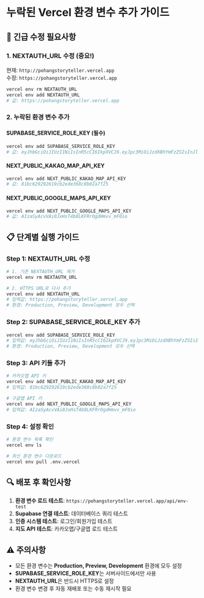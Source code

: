 # 누락된 Vercel 환경 변수 추가 가이드

## 🚨 긴급 수정 필요사항

### 1. NEXTAUTH_URL 수정 (중요!)

현재: `http://pohangstoryteller.vercel.app`  
수정: `https://pohangstoryteller.vercel.app`

```bash
vercel env rm NEXTAUTH_URL
vercel env add NEXTAUTH_URL
# 값: https://pohangstoryteller.vercel.app
```

### 2. 누락된 환경 변수 추가

#### SUPABASE_SERVICE_ROLE_KEY (필수)

```bash
vercel env add SUPABASE_SERVICE_ROLE_KEY
# 값: eyJhbGciOiJIUzI1NiIsInR5cCI6IkpXVCJ9.eyJpc3MiOiJzdXBhYmFzZSIsInJlZiI6ImRmbnF4b2Jnd3hteHl3bHB3dm92Iiwicm9sZSI6InNlcnZpY2Vfcm9sZSIsImlhdCI6MTc1OTY3MDgwOSwiZXhwIjoyMDc1MjQ2ODA5fQ.OZN0ymnFKtwX7kL0BNUf3UTDM319esJHKtNZISmUH5c
```

#### NEXT_PUBLIC_KAKAO_MAP_API_KEY

```bash
vercel env add NEXT_PUBLIC_KAKAO_MAP_API_KEY
# 값: 81bc629292619cb2ede368c8b02a7f25
```

#### NEXT_PUBLIC_GOOGLE_MAPS_API_KEY

```bash
vercel env add NEXT_PUBLIC_GOOGLE_MAPS_API_KEY
# 값: AIzaSyAcvVAi0JxHsT4b8LKFRrOgdHmvv_mF0io
```

## 📋 단계별 실행 가이드

### Step 1: NEXTAUTH_URL 수정

```bash
# 1. 기존 NEXTAUTH_URL 제거
vercel env rm NEXTAUTH_URL

# 2. HTTPS URL로 다시 추가
vercel env add NEXTAUTH_URL
# 입력값: https://pohangstoryteller.vercel.app
# 환경: Production, Preview, Development 모두 선택
```

### Step 2: SUPABASE_SERVICE_ROLE_KEY 추가

```bash
vercel env add SUPABASE_SERVICE_ROLE_KEY
# 입력값: eyJhbGciOiJIUzI1NiIsInR5cCI6IkpXVCJ9.eyJpc3MiOiJzdXBhYmFzZSIsInJlZiI6ImRmbnF4b2Jnd3hteHl3bHB3dm92Iiwicm9sZSI6InNlcnZpY2Vfcm9sZSIsImlhdCI6MTc1OTY3MDgwOSwiZXhwIjoyMDc1MjQ2ODA5fQ.OZN0ymnFKtwX7kL0BNUf3UTDM319esJHKtNZISmUH5c
# 환경: Production, Preview, Development 모두 선택
```

### Step 3: API 키들 추가

```bash
# 카카오맵 API 키
vercel env add NEXT_PUBLIC_KAKAO_MAP_API_KEY
# 입력값: 81bc629292619cb2ede368c8b02a7f25

# 구글맵 API 키
vercel env add NEXT_PUBLIC_GOOGLE_MAPS_API_KEY
# 입력값: AIzaSyAcvVAi0JxHsT4b8LKFRrOgdHmvv_mF0io
```

### Step 4: 설정 확인

```bash
# 환경 변수 목록 확인
vercel env ls

# 최신 환경 변수 다운로드
vercel env pull .env.vercel
```

## 🔍 배포 후 확인사항

1. **환경 변수 로드 테스트**: `https://pohangstoryteller.vercel.app/api/env-test`
2. **Supabase 연결 테스트**: 데이터베이스 쿼리 테스트
3. **인증 시스템 테스트**: 로그인/회원가입 테스트
4. **지도 API 테스트**: 카카오맵/구글맵 로드 테스트

## ⚠️ 주의사항

- 모든 환경 변수는 **Production, Preview, Development** 환경에 모두 설정
- **SUPABASE_SERVICE_ROLE_KEY**는 서버사이드에서만 사용
- **NEXTAUTH_URL**은 반드시 HTTPS로 설정
- 환경 변수 변경 후 자동 재배포 또는 수동 재시작 필요
